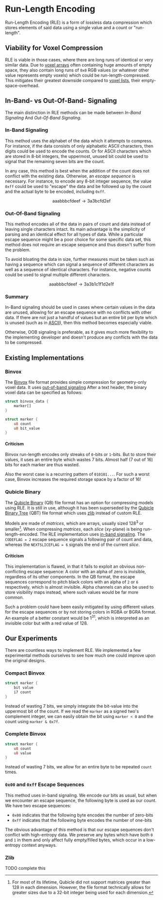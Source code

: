 # Run-Length Encoding

Run-Length Encoding (RLE) is a form of lossless data compression which stores elements of said data using a single
value and a count or "run-length".

## Viability for Voxel Compression

RLE is viable in those cases, where there are long runs of identical or very similar data.
Due to [voxel arrays](../uncompressed.md) often containing huge amounts of empty space, they also contain long runs of
`0x0` RGB values (or whatever other value represents empty voxels) which could be run-length-compressed.
This mitigates their greatest downside compared to [voxel lists](../uncompressed.md), their empty-space-overhead.

## In-Band- vs Out-Of-Band- Signaling

The main distinction in RLE methods can be made between *In-Band Signaling* And *Out-Of-Band Signaling*.

### In-Band Signaling

This method uses the alphabet of the data which it attempts to compress.
For instance, if the data consists of only alphabetic ASCII characters, then digits could be used to encode the counts.
Or for ASCII characters which are stored in 8-bit integers, the uppermost, unused bit could be used to signal that the
remaining seven bits are the count.

In any case, this method is best when the addition of the count does not conflict with the existing data.
Otherwise, an *escape sequence* is necessary.
For instance, to encode any 8-bit integer sequence, the value `0xff` could be used to "escape" the data and be followed
up by the count and the actual byte to be encoded, including `0xff`.

$$\text{aaabbbcfdeef} \rightarrow \text{3a3bcfd2ef}$$

### Out-Of-Band Signaling

This method encodes all of the data in pairs of count and data instead of leaving single characters intact.
Its main advantage is the simplicity of parsing and an identical effect for all types of data.
While a particular escape sequence might be a poor choice for some specific data set, this method does not require an
escape sequence and thus doesn't suffer from the problem.

To avoid bloating the data in size, further measures must be taken such as having a sequence which can signal a
sequence of different characters as well as a sequence of identical characters.
For instance, negative counts could be used to signal multiple different characters.

$$\text{aaabbbcfdeef} \rightarrow \text{3a3b1c1f1d2e1f}$$

### Summary

In-Band signaling should be used in cases where certain values in the data are unused, allowing for an escape sequence
with no conflicts with other data.
If there are not just a handful of values but an entire bit per byte which is unused (such as in
[ASCII](//en.wikipedia.org/wiki/ASCII)), then this method becomes especially viable.

Otherwise, OOB signaling is preferable, as it gives much more flexibility to the implementing developer and doesn't 
produce any conflicts with the data to be compressed.

## Existing Implementations

### Binvox

The [Binvox](https://www.patrickmin.com/binvox/binvox.html) file format provides simple compression
for geometry-only voxel data.
It uses [out-of-band signaling](#out-of-band-signaling)
After a text header, the binary voxel data can be specified as follows:

```rust
struct binvox_data {
    marker[]
}

struct marker {
    u8 count
    u8 bit_value
}
```

#### Criticism

Binvox run-length encodes only streaks of `0`-bits or `1`-bits.
But to store their values, it uses an entire byte which wastes 7 bits.
Almost half (7 out of 16) bits for each marker are thus wasted.

Also the worst case is a recurring pattern of `010101...`.
For such a worst case, Binvox increases the required storage space by a factor of 16!

### Qubicle Binary

The [Qubicle Binary](//getqubicle.com/learn/article.php?id=22) (QB) file format has an option for compressing models
using RLE.
It is still in use, although it has been superseded by the
[Qubicle Binary Tree](//getqubicle.com/learn/article.php?id=47) (QBT) file format which uses [zlib](//www.zlib.net/)
instead of custom RLE.

Models are made of *matrices*, which are arrays, usually sized 128<sup>3</sup> or smaller[^matrix_size].
When compressing *matrices*, each *slice* (xy-plane) is being run-length-encoded.
The RLE implementation uses [in-band signaling](#in-band-signaling).
The `CODEFLAG = 2` escape sequence signals a following pair of count and data, whereas the `NEXTSLICEFLAG = 6` signals
the end of the current *slice*.

[^matrix_size]: For most of its lifetime, Qubicle did not support matrices greater than 128 in each dimension.
However, the file format technically allows for greater sizes due to a 32-bit integer being used for each dimension.

#### Criticism

This implementation is flawed, in that it fails to exploit an obvious non-conflicting escape sequence:
A color with an alpha of zero is invisible, regardless of its other components.
In the QB format, the escape sequences correspond to pitch black colors with an alpha of `2` or `6` respectively,
which is almost invisible.
Alpha channels can also be used to store visibility maps instead, where such values would be far more common.

Such a problem could have been easily mitigated by using different values for the escape sequences or by not storing
colors in RGBA or BGRA format.
An example of a better constant would be 1<sup>31</sup>, which is interpreted as an invisible color but with a red value
of 128.

## Our Experiments

There are countless ways to implement RLE.
We implemented a few experimental methods ourselves to see how much one could improve upon the original designs.

### Compact Binvox

```rust
struct marker {
    bit value
    i7 count
}
```
Instead of wasting 7 bits, we simply integrate the bit-value into the uppermost bit of the count.
If we read the `marker` as a signed two's complement integer, we can easily obtain the bit using `marker < 0` and the
count using `marker & 0x7f`.

### Complete Binvox

```rust
struct marker {
    u8 count
    u8 value
}
```
Instead of wasting 7 bits, we allow for an entire byte to be repeated `count` times.

### `0x00` and `0xff` Escape Sequences

This method uses in-band signaling.
We encode our bits as usual, but when we encounter an escape sequence, the following byte is used as our count.
We have two escape sequences:

- `0x00` indicates that the following byte encodes the number of zero-bits
- `0xff` indicates that the following byte encodes the number of one-bits

The obvious advantage of this method is that our escape sequences don't conflict with high-entropy data.
We preserve any bytes which have both `0` and `1` in them and only affect fully empty/filled bytes, which occur in a
low-entropy context anyways.

### Zlib

TODO complete this
